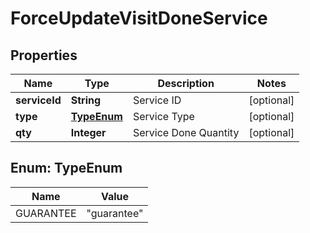 
# ForceUpdateVisitDoneService

## Properties
Name | Type | Description | Notes
------------ | ------------- | ------------- | -------------
**serviceId** | **String** | Service ID |  [optional]
**type** | [**TypeEnum**](#TypeEnum) | Service Type |  [optional]
**qty** | **Integer** | Service Done Quantity |  [optional]


<a name="TypeEnum"></a>
## Enum: TypeEnum
Name | Value
---- | -----
GUARANTEE | &quot;guarantee&quot;



